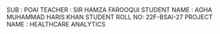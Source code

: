 SUB : POAI
TEACHER : SIR HAMZA FAROOQUI
STUDENT NAME : AGHA MUHAMMAD HARIS KHAN
STUDENT ROLL NO: 22F-BSAI-27
PROJECT NAME : HEALTHCARE ANALYTICS 
